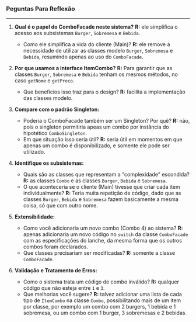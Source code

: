 ### Peguntas Para Reflexão
---
1. **Qual é o papel do ComboFacade neste sistema?**
**R:** ele simplifica o acesso aos subsistemas ```Burger```, ```Sobremesa``` e ```Bebida```.
    - Como ele simplifica a vida do cliente (Main)?
    **R:** ele remove a necessidade de utilizar as classes modelo ```Burger```, ```Sobremesa``` e ```Bebida```, resumindo apenas ao uso do ```ComboFacade```.

2. **Por que usamos a interface ItemCombo?**
**R:** Para garantir que as classes ```Burger```, ```Sobremesa``` e ```Bebida``` tenham os mesmos métodos, no caso ```getNome``` e ```getPreco```.
    - Que benefícios isso traz para o design?
    **R:** facilita a implementação das classes modelo.

3. **Compare com o padrão Singleton:**
    - Poderia o ComboFacade também ser um Singleton? Por quê?
    **R:** não, pois o singleton permitiria apeas um combo por instância do hipotético ```ComboSingleton```.
    - Em que situação isso seria útil?
    **R:** seria útil em momentos em que apenas um combo é disponibilizado, e somente ele pode ser utilizado.

4. **Identifique os subsistemas:**
    - Quais são as classes que representam a "complexidade" escondida?
    **R:** as classes ```Combo``` e as classes ```Burger```, ```Bebida``` e ```Sobremesa```.
    - O que aconteceria se o cliente (Main) tivesse que criar cada item individualmente?
    **R:** Teria muita repetição de código, dado que as classes ```Burger```, ```Bebida``` e ```Sobremesa``` fazem basicamente a mesma coisa, só que com outro nome.

5. **Extensibilidade:**
    - Como você adicionaria um novo combo (Combo 4) ao sistema?
    **R:** apenas adicionaria um novo código no ```switch``` da classe ```ComboFacade``` com as especificações do lanche, da mesma forma que os outros combos foram declarados.
    - Que classes precisariam ser modificadas?
    **R:** somente a classe ```ComboFacade```.

6. **Validação e Tratamento de Erros:**
    - Como o sistema trata um código de combo inválido?
    **R:** qualquer código que não esteja entre ```1``` e ```3```.
    - Que melhorias você sugere?
    **R:** talvez adicionar uma lista de cada tipo de ```ItemCombo``` na classe ```Combo```, possibilitando mais de um item por classe, por exemplo um combo com 2 burgers, 1 bebida e 1 sobremesa, ou um combo com 1 burger, 3 sobremesas e 2 bebidas. 